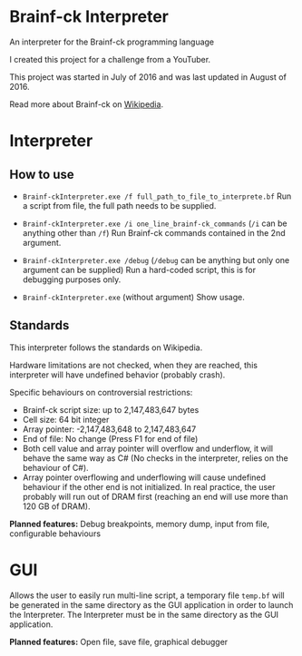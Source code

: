 # Brainf-ck Interpreter

An interpreter for the Brainf-ck programming language

I created this project for a challenge from a YouTuber.

This project was started in July of 2016 and was last updated in August of
2016.

Read more about Brainf-ck on
[Wikipedia](https://en.wikipedia.org/wiki/Brainfuck).

# Interpreter

## How to use

* `Brainf-ckInterpreter.exe /f full_path_to_file_to_interprete.bf`
  Run a script from file, the full path needs to be supplied.

* `Brainf-ckInterpreter.exe /i one_line_brainf-ck_commands`
  (`/i` can be anything other than `/f`) Run Brainf-ck commands contained in
  the 2nd argument.

* `Brainf-ckInterpreter.exe /debug`
  (`/debug` can be anything but only one argument can be supplied) Run a
  hard-coded script, this is for debugging purposes only.

* `Brainf-ckInterpreter.exe`
  (without argument) Show usage.

## Standards

This interpreter follows the standards on Wikipedia.

Hardware limitations are not checked, when they are reached, this interpreter
will have undefined behavior (probably crash).

Specific behaviours on controversial restrictions:
* Brainf-ck script size: up to 2,147,483,647 bytes
* Cell size: 64 bit integer
* Array pointer: -2,147,483,648 to 2,147,483,647
* End of file: No change (Press F1 for end of file)
* Both cell value and array pointer will overflow and underflow, it will behave
  the same way as C# (No checks in the interpreter, relies on the behaviour of
  C#).
* Array pointer overflowing and underflowing will cause undefined behaviour if
  the other end is not initialized. In real practice, the user probably will
  run out of DRAM first (reaching an end will use more than 120 GB of DRAM).

**Planned features:** Debug breakpoints, memory dump, input from file,
configurable behaviours

# GUI

Allows the user to easily run multi-line script, a temporary file `temp.bf`
will be generated in the same directory as the GUI application in order to
launch the Interpreter. The Interpreter must be in the same directory as the
GUI application.

**Planned features:** Open file, save file, graphical debugger
